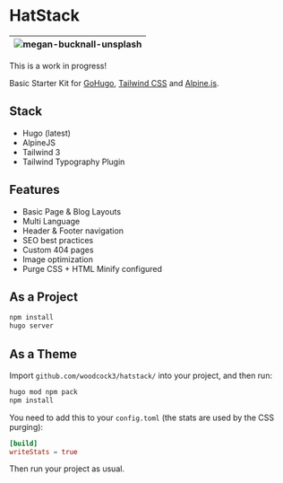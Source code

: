# HatStack

|![megan-bucknall-unsplash](https://user-images.githubusercontent.com/64870518/163190852-622c8ff3-3a69-4854-aa05-c7abec26be63.jpg)|
| -------------------------------------------------------------------------------------------------------------- |

This is a work in progress!

Basic Starter Kit for [GoHugo](https://gohugo.io/), [Tailwind CSS](https://www.tailwindcss.com) and [Alpine.js](https://alpinejs.dev/).

## Stack

- Hugo (latest)
- AlpineJS
- Tailwind 3
- Tailwind Typography Plugin

## Features

- Basic Page & Blog Layouts
- Multi Language 
- Header & Footer navigation
- SEO best practices
- Custom 404 pages
- Image optimization
- Purge CSS + HTML Minify configured

## As a Project

```bash
npm install
hugo server
```

## As a Theme

Import `github.com/woodcock3/hatstack/` into your project, and then run:

```bash
hugo mod npm pack
npm install
```

You need to add this to your `config.toml` (the stats are used by the CSS purging):

```toml
[build]
writeStats = true
```

Then run your project as usual.
